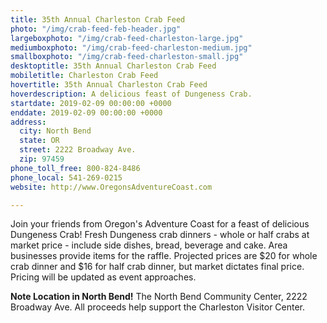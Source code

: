 ```yaml
---
title: 35th Annual Charleston Crab Feed
photo: "/img/crab-feed-feb-header.jpg"
largeboxphoto: "/img/crab-feed-charleston-large.jpg"
mediumboxphoto: "/img/crab-feed-charleston-medium.jpg"
smallboxphoto: "/img/crab-feed-charleston-small.jpg"
desktoptitle: 35th Annual Charleston Crab Feed
mobiletitle: Charleston Crab Feed
hovertitle: 35th Annual Charleston Crab Feed
hoverdescription: A delicious feast of Dungeness Crab.
startdate: 2019-02-09 00:00:00 +0000
enddate: 2019-02-09 00:00:00 +0000
address:
  city: North Bend
  state: OR
  street: 2222 Broadway Ave.
  zip: 97459
phone_toll_free: 800-824-8486
phone_local: 541-269-0215
website: http://www.OregonsAdventureCoast.com

---
```

Join your friends from Oregon's Adventure Coast for a feast of delicious Dungeness Crab! Fresh Dungeness crab dinners - whole or half crabs at market price - include side dishes, bread, beverage and cake. Area businesses provide items for the raffle. Projected prices are $20 for whole crab dinner and $16 for half crab dinner, but market dictates final price. Pricing will be updated as event approaches.

**Note Location in North Bend!** The North Bend Community Center, 2222 Broadway Ave. All proceeds help support the Charleston Visitor Center.